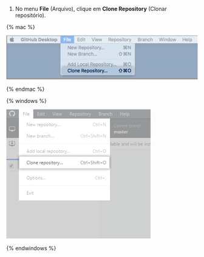 1. No menu **File** (Arquivo), clique em **Clone Repository** (Clonar repositório).

  {% mac %}

  ![Opção de menu Clone (Clonar) no app Mac](/assets/images/help/desktop/clone-file-menu-mac.png)

  {% endmac %}

  {% windows %}

  ![Opção de menu Clone (Clonar) no app Windows](/assets/images/help/desktop/clone-file-menu-windows.png)

  {% endwindows %}
